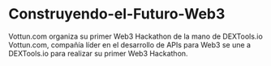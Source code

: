 # Construyendo-el-Futuro-Web3
Vottun.com organiza su primer Web3 Hackathon de la mano de DEXTools.io  Vottun.com, compañía líder en el desarrollo de APIs para Web3 se une a DEXTools.io para realizar su primer Web3 Hackathon. 
